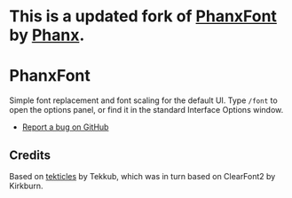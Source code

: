 This is a updated fork of [PhanxFont](https://github.com/phanx-wow/PhanxFont) by [Phanx](https://github.com/phanx-wow).
============

PhanxFont
============

Simple font replacement and font scaling for the default UI. Type `/font` to
open the options panel, or find it in the standard Interface Options window.

* [Report a bug on GitHub](https://github.com/pngmn/PhanxFont/issues)


Credits
----------

Based on [tekticles](https://github.com/TekNoLogic/tekticles) by Tekkub, which
was in turn based on ClearFont2 by Kirkburn.
